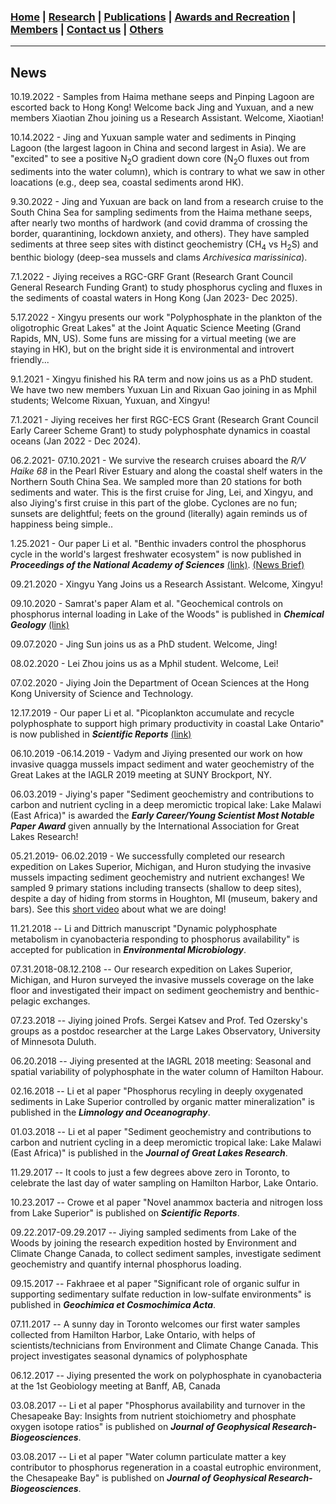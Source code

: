 ### [**Home**](README.md) | [**Research**](pages/research.md) | [**Publications**](pages/publications.md) | [**Awards and Recreation**](pages/people.md) | [**Members**](pages/people.md) | [**Contact us**](pages/joinus.md) | [**Others**](pages/news.md) 
---
## News

10.19.2022 - Samples from Haima methane seeps and Pinping Lagoon are escorted back to Hong Kong! Welcome back Jing and Yuxuan, and a new members Xiaotian Zhou joining us a Research Assistant. Welcome, Xiaotian!

10.14.2022 - Jing and Yuxuan sample water and sediments in Pinqing Lagoon (the largest lagoon in China and second largest in Asia). We are "excited" to see a positive N<sub>2</sub>O gradient down core (N<sub>2</sub>O fluxes out from sediments into the water column), which is contrary to what we saw in other loacations (e.g., deep sea, coastal sediments arond HK). 

9.30.2022 - Jing and Yuxuan are back on land from a research cruise to the South China Sea for sampling sediments from the Haima methane seeps, after nearly two months of hardwork (and covid dramma of crossing the border, quarantining, lockdown anxiety, and others). They have sampled sediments at three seep sites with distinct geochemistry (CH<sub>4</sub> vs H<sub>2</sub>S) and benthic biology (deep-sea mussels and clams _Archivesica marissinica_).

7.1.2022 - Jiying receives a RGC-GRF Grant (Research Grant Council General Research Funding Grant) to study phosphorus cycling and fluxes in the sediments of coastal waters in Hong Kong (Jan 2023- Dec 2025). 

5.17.2022 - Xingyu presents our work "Polyphosphate in the plankton of the oligotrophic Great Lakes" at the Joint Aquatic Science Meeting (Grand Rapids, MN, US). Some funs are missing for a virtual meeting (we are staying in HK), but on the bright side it is environmental and introvert friendly...

9.1.2021 - Xingyu finished his RA term and now joins us as a PhD student. We have two new members Yuxuan Lin and Rixuan Gao joining in as Mphil students; Welcome Rixuan, Yuxuan, and Xingyu! 

7.1.2021 - Jiying receives her first RGC-ECS Grant (Research Grant Council Early Career Scheme Grant) to study polyphosphate dynamics in coastal oceans (Jan 2022 - Dec 2024). 

06.2.2021- 07.10.2021 - We survive the research cruises aboard the _R/V Haike 68_ in the Pearl River Estuary and along the coastal shelf waters in the Northern South China Sea. We sampled more than 20 stations for both sediments and water. This is the first cruise for Jing, Lei, and Xingyu, and also Jiying's first cruise in this part of the globe. Cyclones are no fun; sunsets are delightful; feets on the ground (literally) again reminds us of happiness being simple..

1.25.2021 - Our paper Li et al. "Benthic invaders control the phosphorus cycle in the world's largest freshwater ecosystem" is now published in **_Proceedings of the National Academy of Sciences_** [(link)](https://www.pnas.org/content/118/6/e2008223118). [(News Brief)](https://twin-cities.umn.edu/news-events/invasive-mussels-now-control-key-nutrient-american-great-lakes)

09.21.2020 - Xingyu Yang Joins us a Research Assistant. Welcome, Xingyu! 

09.10.2020 - Samrat's paper Alam et al. "Geochemical controls on phosphorus internal loading in Lake of the Woods" is published in **_Chemical Geology_** [(link)](https://www.sciencedirect.com/science/article/pii/S0009254120304125)

09.07.2020 - Jing Sun joins us as a PhD student. Welcome, Jing! 

08.02.2020 - Lei Zhou joins us as a Mphil student. Welcome, Lei! 

07.02.2020 - Jiying Join the Department of Ocean Sciences at the Hong Kong University of Science and Technology. 

12.17.2019 - Our paper Li et al. "Picoplankton accumulate and recycle polyphosphate to support high primary productivity in coastal Lake Ontario" is now published in **_Scientific Reports_** [(link)](https://www.nature.com/articles/s41598-019-56042-5)

06.10.2019 -06.14.2019 - Vadym and Jiying presented our work on how invasive quagga mussels impact sediment and water geochemistry of the Great Lakes at the IAGLR 2019 meeting at SUNY Brockport, NY. 

06.03.2019 - Jiying's paper "Sediment geochemistry and contributions to carbon and nutrient cycling in a deep meromictic tropical lake: Lake Malawi (East Africa)" is awarded the **_Early Career/Young Scientist Most Notable Paper Award_** given annually by the International Association for Great Lakes Research! 

05.21.2019- 06.02.2019 - We successfully completed our research expedition on Lakes Superior, Michigan, and Huron studying the invasive mussels impacting sediment geochemistry and nutrient exchanges! We sampled 9 primary stations including transects (shallow to deep sites), despite a day of hiding from storms in Houghton, MI (museum, bakery and bars). See this [short video](https://www.youtube.com/watch?v=YZbmzUOt5PQ&feature=youtu.be) about what we are doing!

11.21.2018 -- Li and Dittrich manuscript "Dynamic polyphosphate metabolism in cyanobacteria responding to phosphorus availability" is accepted for publication in **_Environmental Microbiology_**.

07.31.2018-08.12.2108 -- Our research expedition on Lakes Superior, Michigan, and Huron surveyed the invasive mussels coverage on the lake floor and investigated their impact on sediment geochemistry and benthic-pelagic exchanges. 

07.23.2018 -- Jiying joined Profs. Sergei Katsev and Prof. Ted Ozersky's groups as a postdoc researcher at the Large Lakes Observatory, University of Minnesota Duluth.

06.20.2018 -- Jiying presented at the IAGRL 2018 meeting: Seasonal and spatial variability of polyphosphate in the water column of Hamilton Habour. 

02.16.2018 -- Li et al paper "Phosphorus recyling in deeply oxygenated sediments in Lake Superior controlled by organic matter mineralization" is published in the **_Limnology and Oceanography_**.

01.03.2018 -- Li et al paper "Sediment geochemistry and contributions to carbon and nutrient cycling in a deep meromictic tropical lake: Lake Malawi (East Africa)" is published in the **_Journal of Great Lakes Research_**.

11.29.2017 -- It cools to just a few degrees above zero in Toronto, to celebrate the last day of water sampling on Hamilton Harbor, Lake Ontario. 

10.23.2017 -- Crowe et al paper "Novel anammox bacteria and nitrogen loss from Lake Superior" is published on **_Scientific Reports_**.

09.22.2017-09.29.2017 -- Jiying sampled sediments from Lake of the Woods by joining the research expedition hosted by Environment and Climate Change Canada, to collect sediment samples, investigate sediment geochemistry and quantify internal phosphorus loading. 

09.15.2017 -- Fakhraee et al paper "Significant role of organic sulfur in supporting sedimentary sulfate reduction in low-sulfate environments" is published in **_Geochimica et Cosmochimica Acta_**. 

07.11.2017 -- A sunny day in Toronto welcomes our first water samples collected from Hamilton Harbor, Lake Ontario, with helps of scientists/technicians from Environment and Climate Change Canada. This project investigates seasonal dynamics of polyphosphate

06.12.2017 -- Jiying presented the work on polyphosphate in cyanobacteria at the 1st Geobiology meeting at Banff, AB, Canada 

03.08.2017 -- Li et al paper "Phosphorus availability and turnover in the Chesapeake Bay: Insights from nutrient stoichiometry and phosphate oxygen isotope ratios" is published on **_Journal of Geophysical Research-Biogeosciences_**. 

03.08.2017 -- Li et al paper "Water column particulate matter a key contributor to phosphorus regeneration in a coastal eutrophic environment, the Chesapeake Bay" is published on **_Journal of Geophysical Research-Biogeosciences_**. 

